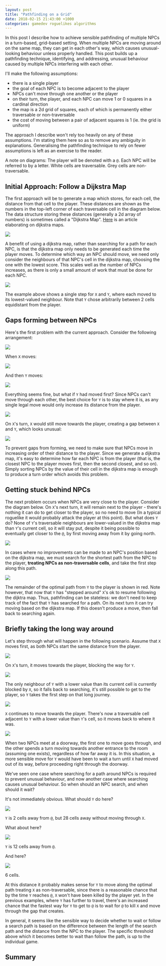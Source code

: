 ```yaml
---
layout: post
title: "Pathfinding on a Grid"
date: 2018-02-15 21:43:00 +1000
categories: gamedev roguelikes algorithms
---
```


In this post I describe how to achieve sensible pathfinding of multiple
NPCs in a turn-based, grid-based setting.
When multiple NPCs are moving around on the same map, they can get in each
other's way, which causes unusual-looking behaviour unless properly handled.
This post builds up a pathfinding technique, identifying, and addressing,
unusual behaviour caused by multiple NPCs interfering with each other.

I'll make the
following assumptions:

 - there is a single player
 - the goal of each NPC is to become adjacent to the player
 - NPCs can't move through one another or the player
 - on their turn, the player, and each NPC can move 1 or 0 squares in a cardinal direction
 - the map is a 2d grid of squares, each of which is permanently either
   traversable or non-traversable
 - the cost of moving between a pair of adjacent squares is 1 (ie. the grid is
   uniform)

The approach I describe won't rely too heavily on any of these assumptions.
I'm stating them here so as to remove any ambiguity in explanations.
Generalising the pathfinding technique to rely on fewer assumptions is left as
an exercise to the reader.

A note on diagrams: The player will be denoted with a `@`. Each NPC will be
referred to by a letter. White cells are traversable. Grey cells are
non-traversable.

## Initial Approach: Follow a Dijkstra Map

The first approach will be to generate a map which stores, for each cell, the
distance from that cell to the player. These distances are shown as the numbers
in the top-left corner of each traversable cell in the diagram below.
The data structure storing these distances (generally a 2d array of numbers) is
sometimes called a "Dijkstra Map".
[Here](http://www.roguebasin.com/index.php?title=The_Incredible_Power_of_Dijkstra_Maps)
is an article elaborating on dijkstra maps.

![](/images/pathfinding-on-a-grid/a.png)

A benefit of using a dijkstra map, rather than searching for a path for each NPC,
is that the dijkstra map only needs to be generated each time the player moves.
To determine which way an NPC should move, we need only consider the neighbours
of that NPC's cell in the dijkstra map, choosing the one with the lowest score.
This scales well as the number of NPCs increases, as there is only a small
amount of work that must be done for each NPC.

![](/images/pathfinding-on-a-grid/b.png)

The example above shows a single step for `X` and `Y`, where each moved to its
lowest-valued neighbour.
Note that `Y` chose arbitrarily between 2 cells equidistant from the player.

## Gaps forming between NPCs

Here's the first problem with the current approach. Consider the following
arrangement:

![](/images/pathfinding-on-a-grid/c.png)

When `X` moves:

![](/images/pathfinding-on-a-grid/d.png)

And then `Y` moves:

![](/images/pathfinding-on-a-grid/e.png)

Everything seems fine, but what if `Y` had moved first? Since NPCs can't move
through each other, the best choice for `Y` is to stay where it is, as any
single legal move would only increase its distance from the player.

![](/images/pathfinding-on-a-grid/c.png)

On `X`'s
turn, `X` would still move towards the player, creating a gap between `X` and
`Y`, which looks unusual:

![](/images/pathfinding-on-a-grid/d.png)

To prevent gaps from forming, we need to make sure that
NPCs move in increasing order of their distance to the player. Since we generate
a dijkstra map, it's easy to determine how far each NPC is from the player  (that is,
the closest NPC to the player moves first, then the second closest, and so on).
Simply sorting NPCs by the value of their cell in the dijkstra map is enough to
produce a turn order which avoids this problem.

## Getting stuck behind NPCs

The next problem occurs when NPCs are very close to the player.
Consider the diagram below.
On `X`'s next turn, it will remain next to the player - there's nothing it can
do to get closer to the player, so no need to move (In a typical roguelike it
would probably attack the player at this point). But what does `Y` do? None of
`Y`'s traversable neighbours are lower-valued in the dijkstra map than `Y`'s
current cell, so it will stay put, despite it being possible to eventually get
closer to the `@`, by first moving away from it by going north.

![](/images/pathfinding-on-a-grid/e.png)

In cases where no improvements can be made to an NPC's position based on the
dijkstra map, we must search for the shortest path from the NPC to the player,
**treating NPCs as non-traversable cells**, and take the first step along this
path.

![](/images/pathfinding-on-a-grid/f.png)

The remainder of the optimal path from `Y` to the player is shown in red. Note
however, that now that `Y` has "stepped around" `X`'s ok to resume following the
dijktra map. Thus, pathfinding can be stateless: we don't need to keep track of
the fact that `Y` has searched for a path. On its next turn it can try moving
based on the dijkstra map. If this doesn't produce a move, then fall back to
searching again.

## Briefly taking the long way around

Let's step through what will happen in the following scenario.
Assume that `X`
moves first, as both NPCs start the same distance from the player.

![](/images/pathfinding-on-a-grid/g.png)

On `X`'s turn, it moves towards the player, blocking the way for `Y`.

![](/images/pathfinding-on-a-grid/h.png)

The only neighbour of `Y` with a lower value than its current cell is currently
blocked by `X`, so it falls back to searching, it's still possible to get to the
player, so `Y` takes the first step on that long journey.

![](/images/pathfinding-on-a-grid/i.png)

`X` continues to move towards the player. There's now a traversable cell
adjacent to `Y` with a lower value than `Y`'s cell, so it moves back to where it
was.

![](/images/pathfinding-on-a-grid/j.png)

When two NPCs meet at a doorway, the first one to move goes through, and the
other spends a turn moving towards another entrance to the room (assuming one
exists), regardless of how far away it is. In this situation, a more sensible
move for `Y` would have been to wait a turn until `X` had moved out of its way,
before proceeding right through the doorway.

We've seen one case where searching for a path around NPCs is required to
prevent unusual behaviour, and now another case where searching causes unusual
behaviour. So when should an NPC search, and when should it wait?

It's not immediately obvious. What should `Y` do here?

![](/images/pathfinding-on-a-grid/k.png)

`Y` is 2 cells away from `@`, but 28 cells away without moving through `X`.

What about here?

![](/images/pathfinding-on-a-grid/l.png)

`Y` is 12 cells away from `@`.

And here?

![](/images/pathfinding-on-a-grid/m.png)

6 cells.

At this distance it probably makes sense for `Y` to move along the optimal path
treating `X` as non-traversable, since there is a reasonable chance that by the
time `Y` reaches `@`, `X` won't have been killed by the player yet. In the
previous examples, where `Y` has further to travel, there's an increased chance
that the fastest way for `Y` to get to `@` is to wait for `@` to kill `X` and
move through the gap that creates.

In general, it seems like the sensible way to decide whether to wait or follow a
search path is based on the difference between the length of the search path and
the distance from the NPC to the player. The specific threshold above which it
becomes better to wait than follow the path, is up to the individual game.

## Summary


